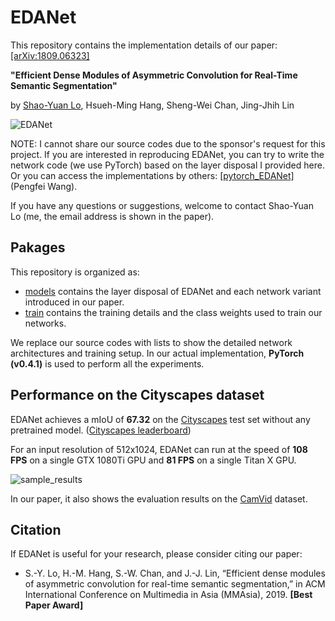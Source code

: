 # EDANet
This repository contains the implementation details of our paper: [[arXiv:1809.06323]](https://arxiv.org/abs/1809.06323)

**"Efficient Dense Modules of Asymmetric Convolution for Real-Time Semantic Segmentation"**

by [Shao-Yuan Lo](https://github.com/shaoyuanlo), Hsueh-Ming Hang, Sheng-Wei Chan, Jing-Jhih Lin

![EDANet](https://github.com/shaoyuanlo/EDANet/blob/master/models/EDANet_figure.PNG)

NOTE: I cannot share our source codes due to the sponsor's request for this project. If you are interested in reproducing EDANet, you can try to write the network code (we use PyTorch) based on the layer disposal I provided here. Or you can access the implementations by others: [[pytorch_EDANet]](https://github.com/wpf535236337/pytorch_EDANet) (Pengfei Wang).

If you have any questions or suggestions, welcome to contact Shao-Yuan Lo (me, the email address is shown in the paper).

## Pakages
This repository is organized as:

*   [models](https://github.com/shaoyuanlo/EDANet/tree/master/models) contains the layer disposal of EDANet and each network variant introduced in our paper.
*   [train](https://github.com/shaoyuanlo/EDANet/tree/master/train) contains the training details and the class weights used to train our networks.

We replace our source codes with lists to show the detailed network architectures and training setup. In our actual implementation, **PyTorch (v0.4.1)** is used to perform all the experiments.

## Performance on the Cityscapes dataset
EDANet achieves a mIoU of **67.32** on the [Cityscapes](https://www.cityscapes-dataset.com/) test set without any pretrained model. ([Cityscapes leaderboard](https://www.cityscapes-dataset.com/benchmarks/#scene-labeling-task))

For an input resolution of 512x1024, EDANet can run at the speed of **108 FPS** on a single GTX 1080Ti GPU and **81 FPS** on a single Titan X GPU.

![sample_results](https://github.com/shaoyuanlo/EDANet/blob/master/train/sample_results.PNG)


In our paper, it also shows the evaluation results on the [CamVid](http://mi.eng.cam.ac.uk/research/projects/VideoRec/CamVid/) dataset.

## Citation
If EDANet is useful for your research, please consider citing our paper:

*   S.-Y. Lo, H.-M. Hang, S.-W. Chan, and J.-J. Lin, “Efficient dense modules of asymmetric convolution for real-time semantic segmentation,” in ACM International Conference on Multimedia in Asia (MMAsia), 2019. **[Best Paper Award]**
